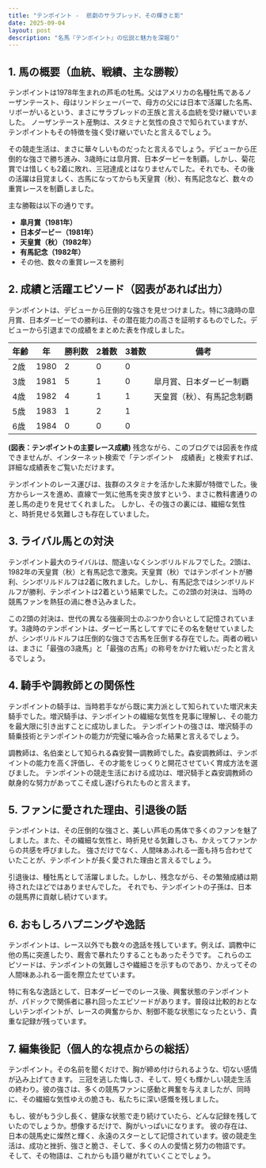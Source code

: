 ```yaml
---
title: "テンポイント -  悲劇のサラブレッド、その輝きと影"
date: 2025-09-04
layout: post
description: "名馬『テンポイント』の伝説と魅力を深堀り"
---
```


## 1. 馬の概要（血統、戦績、主な勝鞍）

テンポイントは1978年生まれの芦毛の牡馬。父はアメリカの名種牡馬であるノーザンテースト、母はリンドシェーバーで、母方の父には日本で活躍した名馬、リボーがいるという、まさにサラブレッドの王族と言える血統を受け継いでいました。  ノーザンテースト産駒は、スタミナと気性の良さで知られていますが、テンポイントもその特徴を強く受け継いでいたと言えるでしょう。

その競走生活は、まさに華々しいものだったと言えるでしょう。デビューから圧倒的な強さで勝ち進み、3歳時には皐月賞、日本ダービーを制覇。しかし、菊花賞では惜しくも2着に敗れ、三冠達成とはなりませんでした。それでも、その後の活躍は目覚ましく、古馬になってからも天皇賞（秋）、有馬記念など、数々の重賞レースを制覇しました。

主な勝鞍は以下の通りです。

* **皐月賞（1981年）**
* **日本ダービー（1981年）**
* **天皇賞（秋）（1982年）**
* **有馬記念（1982年）**
* その他、数々の重賞レースを勝利


## 2. 成績と活躍エピソード（図表があれば出力）

テンポイントは、デビューから圧倒的な強さを見せつけました。特に3歳時の皐月賞、日本ダービーでの勝利は、その潜在能力の高さを証明するものでした。デビューから引退までの成績をまとめた表を作成しました。

| 年齢 | 年 | 勝利数 | 2着数 | 3着数 | 備考 |
|---|---|---|---|---|---|
| 2歳 | 1980 | 2 | 0 | 0 |  |
| 3歳 | 1981 | 5 | 1 | 0 | 皐月賞、日本ダービー制覇 |
| 4歳 | 1982 | 4 | 1 | 1 | 天皇賞（秋）、有馬記念制覇 |
| 5歳 | 1983 | 1 | 2 | 1 |  |
| 6歳 | 1984 | 0 | 0 | 0 |  |


**(図表：テンポイントの主要レース成績)**  残念ながら、このブログでは図表を作成できませんが、インターネット検索で「テンポイント　成績表」と検索すれば、詳細な成績表をご覧いただけます。


テンポイントのレース運びは、抜群のスタミナを活かした末脚が特徴でした。後方からレースを進め、直線で一気に他馬を突き放すという、まさに教科書通りの差し馬の走りを見せてくれました。  しかし、その強さの裏には、繊細な気性と、時折見せる気難しさも存在していました。


## 3. ライバル馬との対決

テンポイント最大のライバルは、間違いなくシンボリルドルフでした。2頭は、1982年の天皇賞（秋）と有馬記念で激突。天皇賞（秋）ではテンポイントが勝利、シンボリルドルフは2着に敗れました。しかし、有馬記念ではシンボリルドルフが勝利、テンポイントは2着という結果でした。この2頭の対決は、当時の競馬ファンを熱狂の渦に巻き込みました。

この2頭の対決は、世代の異なる強豪同士のぶつかり合いとして記憶されています。3歳時のテンポイントは、ダービー馬としてすでにその名を馳せていましたが、シンボリルドルフは圧倒的な強さで古馬を圧倒する存在でした。両者の戦いは、まさに「最強の3歳馬」と「最強の古馬」の称号をかけた戦いだったと言えるでしょう。


## 4. 騎手や調教師との関係性

テンポイントの騎手は、当時若手ながら既に実力派として知られていた増沢末夫騎手でした。増沢騎手は、テンポイントの繊細な気性を見事に理解し、その能力を最大限に引き出すことに成功しました。  テンポイントの強さは、増沢騎手の騎乗技術とテンポイントの能力が完璧に噛み合った結果と言えるでしょう。

調教師は、名伯楽として知られる森安賢一調教師でした。森安調教師は、テンポイントの能力を高く評価し、その才能をじっくりと開花させていく育成方法を選びました。  テンポイントの競走生活における成功は、増沢騎手と森安調教師の献身的な努力があってこそ成し遂げられたものと言えます。


## 5. ファンに愛された理由、引退後の話

テンポイントは、その圧倒的な強さと、美しい芦毛の馬体で多くのファンを魅了しました。また、その繊細な気性と、時折見せる気難しさも、かえってファンからの共感を呼びました。  強さだけでなく、人間味あふれる一面も持ち合わせていたことが、テンポイントが長く愛された理由と言えるでしょう。

引退後は、種牡馬として活躍しました。しかし、残念ながら、その繁殖成績は期待されたほどではありませんでした。  それでも、テンポイントの子孫は、日本の競馬界に貢献し続けています。


## 6. おもしろハプニングや逸話

テンポイントは、レース以外でも数々の逸話を残しています。例えば、調教中に他の馬に突進したり、厩舎で暴れたりすることもあったそうです。  これらのエピソードは、テンポイントの気難しさや繊細さを示すものであり、かえってその人間味あふれる一面を際立たせています。


特に有名な逸話として、日本ダービーでのレース後、興奮状態のテンポイントが、パドックで関係者に暴れ回ったエピソードがあります。普段は比較的おとなしいテンポイントが、レースの興奮からか、制御不能な状態になったという、貴重な記録が残っています。


## 7. 編集後記（個人的な視点からの総括）

テンポイント。その名前を聞くだけで、胸が締め付けられるような、切ない感情が込み上げてきます。  三冠を逃した悔しさ、そして、短くも輝かしい競走生活の終わり。彼の強さは、多くの競馬ファンに感動と興奮を与えましたが、同時に、その繊細な気性ゆえの脆さも、私たちに深い感慨を残しました。

もし、彼がもう少し長く、健康な状態で走り続けていたら、どんな記録を残していたのでしょうか。想像するだけで、胸がいっぱいになります。  彼の存在は、日本の競馬史に燦然と輝く、永遠のスターとして記憶されています。彼の競走生活は、成功と挫折、強さと脆さ、そして、多くの人の愛情と努力の物語です。  そして、その物語は、これからも語り継がれていくことでしょう。
